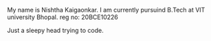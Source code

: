My name is Nishtha Kaigaonkar.
I am currently pursuind B.Tech at VIT university Bhopal.
reg no: 20BCE10226

Just a sleepy head trying to code.

